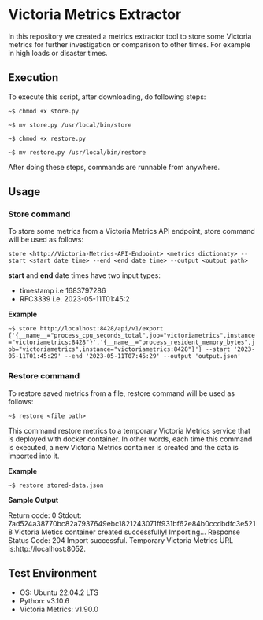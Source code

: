 #  Victoria Metrics Extractor
In this repository we created a metrics extractor tool to store some Victoria metrics for further investigation or comparison to other times. For example in high loads or disaster times.

## Execution
To execute this script, after downloading, do following steps:

`~$ chmod +x store.py`

`~$ mv store.py /usr/local/bin/store`

`~$ chmod +x restore.py`

`~$ mv restore.py /usr/local/bin/restore`

After doing these steps, commands are runnable from anywhere. 
## Usage
### Store command
To store some metrics from a Victoria Metrics API endpoint, store command will be used as follows:

`store <http://Victoria-Metrics-API-Endpoint> <metrics dictionaty> --start <start date time> --end <end date time> --output <output path>`

**start** and **end** date times have two input types:
* timestamp i.e 1683797286
* RFC3339 i.e. 2023-05-11T01:45:2

**Example**

`~$ store http://localhost:8428/api/v1/export {'{__name__="process_cpu_seconds_total",job="victoriametrics",instance="victoriametrics:8428"}','{__name__="process_resident_memory_bytes",job="victoriametrics",instance="victoriametrics:8428"}'} --start '2023-05-11T01:45:29' --end '2023-05-11T07:45:29' --output 'output.json'`

### Restore command
To restore saved metrics from a file, restore command will be used as follows:

`~$ restore <file path>`

This command restore metrics to a temporary Victoria Metrics service that is deployed with docker container. In other words, each time this command is executed, a new Victoria Metrics container is created and the data is imported into it.

**Example**

`~$ restore stored-data.json`

****Sample Output****

Return code: 0
Stdout: 7ad524a38770bc82a7937649ebc1821243071ff931bf62e84b0ccdbdfc3e5218
Victoria Metics container created successfully!
Importing...
Response Status Code: 204
Import successful. Temporary Victoria Metrics URL is:http://localhost:8052.


## Test Environment
* OS: Ubuntu 22.04.2 LTS
* Python: v3.10.6
* Victoria Metrics: v1.90.0
